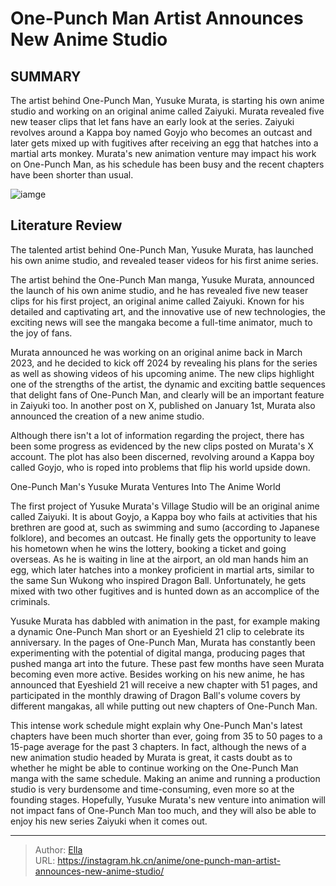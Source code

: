 # One-Punch Man Artist Announces New Anime Studio


## SUMMARY 



  The artist behind One-Punch Man, Yusuke Murata, is starting his own anime studio and working on an original anime called Zaiyuki. Murata revealed five new teaser clips that let fans have an early look at the series.   Zaiyuki revolves around a Kappa boy named Goyjo who becomes an outcast and later gets mixed up with fugitives after receiving an egg that hatches into a martial arts monkey.   Murata&#39;s new animation venture may impact his work on One-Punch Man, as his schedule has been busy and the recent chapters have been shorter than usual.  

![iamge](https://static1.srcdn.com/wordpress/wp-content/uploads/2024/01/one-punch-manga-covers.jpg)

## Literature Review

The talented artist behind One-Punch Man, Yusuke Murata, has launched his own anime studio, and revealed teaser videos for his first anime series.




The artist behind the One-Punch Man manga, Yusuke Murata, announced the launch of his own anime studio, and he has revealed five new teaser clips for his first project, an original anime called Zaiyuki. Known for his detailed and captivating art, and the innovative use of new technologies, the exciting news will see the mangaka become a full-time animator, much to the joy of fans.




Murata announced he was working on an original anime back in March 2023, and he decided to kick off 2024 by revealing his plans for the series as well as showing videos of his upcoming anime. The new clips highlight one of the strengths of the artist, the dynamic and exciting battle sequences that delight fans of One-Punch Man, and clearly will be an important feature in Zaiyuki too. In another post on X, published on January 1st, Murata also announced the creation of a new anime studio.


 

Although there isn&#39;t a lot of information regarding the project, there has been some progress as evidenced by the new clips posted on Murata&#39;s X account. The plot has also been discerned, revolving around a Kappa boy called Goyjo, who is roped into problems that flip his world upside down.





 One-Punch Man&#39;s Yusuke Murata Ventures Into The Anime World 
          

The first project of Yusuke Murata&#39;s Village Studio will be an original anime called Zaiyuki. It is about Goyjo, a Kappa boy who fails at activities that his brethren are good at, such as swimming and sumo (according to Japanese folklore), and becomes an outcast. He finally gets the opportunity to leave his hometown when he wins the lottery, booking a ticket and going overseas. As he is waiting in line at the airport, an old man hands him an egg, which later hatches into a monkey proficient in martial arts, similar to the same Sun Wukong who inspired Dragon Ball. Unfortunately, he gets mixed with two other fugitives and is hunted down as an accomplice of the criminals.


 




Yusuke Murata has dabbled with animation in the past, for example making a dynamic One-Punch Man short or an Eyeshield 21 clip to celebrate its anniversary. In the pages of One-Punch Man, Murata has constantly been experimenting with the potential of digital manga, producing pages that pushed manga art into the future. These past few months have seen Murata becoming even more active. Besides working on his new anime, he has announced that Eyeshield 21 will receive a new chapter with 51 pages, and participated in the monthly drawing of Dragon Ball&#39;s volume covers by different mangakas, all while putting out new chapters of One-Punch Man.


 

This intense work schedule might explain why One-Punch Man&#39;s latest chapters have been much shorter than ever, going from 35 to 50 pages to a 15-page average for the past 3 chapters. In fact, although the news of a new animation studio headed by Murata is great, it casts doubt as to whether he might be able to continue working on the One-Punch Man manga with the same schedule. Making an anime and running a production studio is very burdensome and time-consuming, even more so at the founding stages. Hopefully, Yusuke Murata&#39;s new venture into animation will not impact fans of One-Punch Man too much, and they will also be able to enjoy his new series Zaiyuki when it comes out.






---

> Author: [Ella](https://instagram.hk.cn/)  
> URL: https://instagram.hk.cn/anime/one-punch-man-artist-announces-new-anime-studio/  

